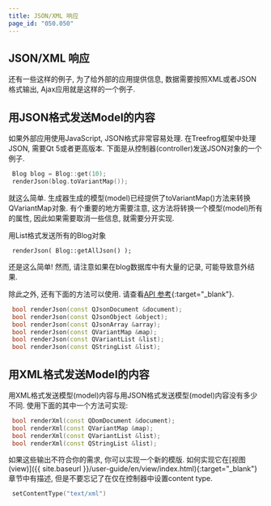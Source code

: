 ```yaml
---
title: JSON/XML 响应
page_id: "050.050"
---
```


## JSON/XML 响应

还有一些这样的例子, 为了给外部的应用提供信息, 数据需要按照XML或者JSON格式输出, Ajax应用就是这样的一个例子.

## 用JSON格式发送Model的内容

如果外部应用使用JavaScript, JSON格式非常容易处理. 在Treefrog框架中处理JSON, 需要Qt 5或者更高版本.
下面是从控制器(controller)发送JSON对象的一个例子.

```c++
 Blog blog = Blog::get(10);
 renderJson(blog.toVariantMap());
```

就这么简单. 生成器生成的模型(model)已经提供了toVariantMap()方法来转换QVariantMap对象. 有个重要的地方需要注意, 这方法将转换一个模型(model)所有的属性, 因此如果需要取消一些信息, 就需要分开实现.

用List格式发送所有的Blog对象

```
 renderJson( Blog::getAllJson() );
```

还是这么简单! 然而, 请注意如果在blog数据库中有大量的记录, 可能导致意外结果.

除此之外, 还有下面的方法可以使用. 请查看[API 参考](http://treefrogframework.org/tf_doxygen/classes.html){:target="_blank"}.

```c++
 bool renderJson(const QJsonDocument &document);
 bool renderJson(const QJsonObject &object);
 bool renderJson(const QJsonArray &array);
 bool renderJson(const QVariantMap &map);
 bool renderJson(const QVariantList &list);
 bool renderJson(const QStringList &list);
```

## 用XML格式发送Model的内容

用XML格式发送模型(model)内容与用JSON格式发送模型(model)内容没有多少不同. 使用下面的其中一个方法可实现:

```c++
 bool renderXml(const QDomDocument &document);
 bool renderXml(const QVariantMap &map);
 bool renderXml(const QVariantList &list);
 bool renderXml(const QStringList &list);
```

如果这些输出不符合你的需求, 你可以实现一个新的模版. 如何实现它在[视图(view)]({{ site.baseurl }}/user-guide/en/view/index.html){:target="_blank"}章节中有描述, 但是不要忘记了在仅在控制器中设置content type.

```c++
 setContentType("text/xml")
```